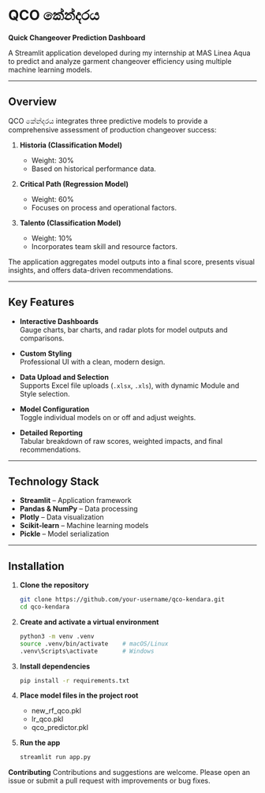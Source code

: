 # QCO කේන්දරය

**Quick Changeover Prediction Dashboard**

A Streamlit application developed during my internship at MAS Linea Aqua to predict and analyze garment changeover efficiency using multiple machine learning models.

---

## Overview

QCO කේන්දරය integrates three predictive models to provide a comprehensive assessment of production changeover success:

1. **Historia (Classification Model)**  
   - Weight: 30%  
   - Based on historical performance data.  

2. **Critical Path (Regression Model)**  
   - Weight: 60%  
   - Focuses on process and operational factors.  

3. **Talento (Classification Model)**  
   - Weight: 10%  
   - Incorporates team skill and resource factors.  

The application aggregates model outputs into a final score, presents visual insights, and offers data-driven recommendations.

---

## Key Features

- **Interactive Dashboards**  
  Gauge charts, bar charts, and radar plots for model outputs and comparisons.  

- **Custom Styling**  
  Professional UI with a clean, modern design.  

- **Data Upload and Selection**  
  Supports Excel file uploads (`.xlsx`, `.xls`), with dynamic Module and Style selection.  

- **Model Configuration**  
  Toggle individual models on or off and adjust weights.  

- **Detailed Reporting**  
  Tabular breakdown of raw scores, weighted impacts, and final recommendations.

---

## Technology Stack

- **Streamlit** – Application framework  
- **Pandas & NumPy** – Data processing  
- **Plotly** – Data visualization  
- **Scikit‑learn** – Machine learning models  
- **Pickle** – Model serialization  

---

## Installation

1. **Clone the repository**  
   ```bash
   git clone https://github.com/your-username/qco-kendara.git
   cd qco-kendara

2. **Create and activate a virtual environment**
   ```bash
   python3 -m venv .venv
   source .venv/bin/activate    # macOS/Linux
   .venv\Scripts\activate       # Windows

4. **Install dependencies**
   ```bash
   pip install -r requirements.txt

6. **Place model files in the project root**
    - new_rf_qco.pkl
    - lr_qco.pkl
    - qco_predictor.pkl

7. **Run the app**
   ```bash
   streamlit run app.py

**Contributing**
Contributions and suggestions are welcome. Please open an issue or submit a pull request with improvements or bug fixes.
     


